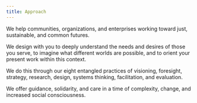 ```yaml
---
title: Approach
---
```


We help communities, organizations, and enterprises working toward just, sustainable, and common futures. 

We design with you to deeply understand the needs and desires of those you serve, to imagine what different worlds are possible, and to orient your present work within this context. 

We do this through our eight entangled practices of visioning, foresight, strategy, research, design, systems thinking, facilitation, and evaluation.

We offer guidance, solidarity, and care in a time of complexity, change, and increased social consciousness.